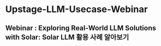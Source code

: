 # Upstage-LLM-Usecase-Webinar

## Webinar :  Exploring Real-World LLM Solutions with Solar: Solar LLM 활용 사례 알아보기
